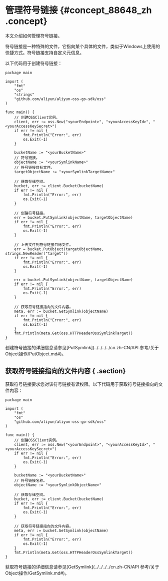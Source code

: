 # 管理符号链接 {#concept_88648_zh .concept}

本文介绍如何管理符号链接。

符号链接是一种特殊的文件，它指向某个具体的文件，类似于Windows上使用的快捷方式。符号链接支持自定义元信息。

以下代码用于创建符号链接：

```language-go
package main

import (
	"fmt"
	"os"
	"strings"
	"github.com/aliyun/aliyun-oss-go-sdk/oss"
)

func main() {
	// 创建OSSClient实例。
	client, err := oss.New("<yourEndpoint>", "<yourAccessKeyId>", "<yourAccessKeySecret>")
	if err != nil {
		fmt.Println("Error:", err)
		os.Exit(-1)
	}

	bucketName := "<yourBucketName>"
	// 符号链接。
	objectName := "<yourSymlinkName>"
	// 符号链接目标文件。
	targetObjectName := "<yourSymlinkTargetName>"

	// 获取存储空间。
	bucket, err := client.Bucket(bucketName)
	if err != nil {
		fmt.Println("Error:", err)
		os.Exit(-1)
	}

	// 创建符号链接。
	err = bucket.PutSymlink(objectName, targetObjectName)
	if err != nil {
		fmt.Println("Error:", err)
		os.Exit(-1)
	}

	// 上传文件到符号链接目标文件。
	err = bucket.PutObject(targetObjectName, strings.NewReader("target"))
	if err != nil {
		fmt.Println("Error:", err)
		os.Exit(-1)
	}

	err = bucket.PutSymlink(objectName, targetObjectName)
	if err != nil {
		fmt.Println("Error:", err)
		os.Exit(-1)
	}

	// 获取符号链接指向的文件内容。
	meta, err := bucket.GetSymlink(objectName)
	if err != nil {
		fmt.Println("Error:", err)
		os.Exit(-1)
	}
	fmt.Println(meta.Get(oss.HTTPHeaderOssSymlinkTarget))
}

```

创建符号链接的详细信息请参见[PutSymlink](../../../../cn.zh-CN/API 参考/关于Object操作/PutObject.md#)。

## 获取符号链接指向的文件内容 { .section}

获取符号链接要求您对该符号链接有读权限。以下代码用于获取符号链接指向的文件内容：

```language-go
package main

import (
	"fmt"
	"os"
	"github.com/aliyun/aliyun-oss-go-sdk/oss"
)

func main() {
	// 创建OSSClient实例。
	client, err := oss.New("<yourEndpoint>", "<yourAccessKeyId>", "<yourAccessKeySecret>")
	if err != nil {
		fmt.Println("Error:", err)
		os.Exit(-1)
	}

	bucketName := "<yourBucketName>"
	// 符号链接名称。
	objectName := "<yourSymlinkObjectName>"

	// 获取存储空间。
	bucket, err := client.Bucket(bucketName)
	if err != nil {
		fmt.Println("Error:", err)
		os.Exit(-1)
	}

	// 获取符号链接指向的文件内容。
	meta, err := bucket.GetSymlink(objectName)
	if err != nil {
		fmt.Println("Error:", err)
		os.Exit(-1)
	}
	fmt.Println(meta.Get(oss.HTTPHeaderOssSymlinkTarget))
}

```

获取符号链接的详细信息请参见[GetSymlink](../../../../cn.zh-CN/API 参考/关于Object操作/GetSymlink.md#)。

